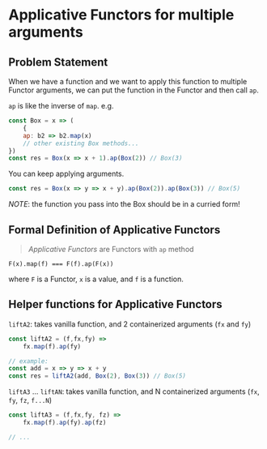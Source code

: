 # Applicative Functors for multiple arguments

## Problem Statement

When we have a function and we want to apply this function to multiple Functor arguments, we can put the function in the Functor and then call `ap`. 

`ap` is like the inverse of `map`. e.g. 

```javascript
const Box = x => (
    {
    ap: b2 => b2.map(x)
    // other existing Box methods...
})
const res = Box(x => x + 1).ap(Box(2)) // Box(3)
```

You can keep applying arguments.

```javascript
const res = Box(x => y => x + y).ap(Box(2)).ap(Box(3)) // Box(5)
```

*NOTE*: the function you pass into the Box should be in a curried form!

## Formal Definition of Applicative Functors

> *Applicative Functors* are Functors with `ap` method


`F(x).map(f) === F(f).ap(F(x))`

where `F` is a Functor, `x` is a value, and `f` is a function.  

## Helper functions for Applicative Functors

`liftA2`: takes vanilla function, and 2 containerized arguments (`fx` and `fy`)

```javascript
const liftA2 = (f,fx,fy) => 
    fx.map(f).ap(fy)

// example: 
const add = x => y => x + y
const res = liftA2(add, Box(2), Box(3)) // Box(5)
```

`liftA3` ... `liftAN`: takes vanilla function, and N containerized arguments (`fx`, `fy`, `fz`, `f...N`)

```javascript
const liftA3 = (f,fx,fy, fz) => 
    fx.map(f).ap(fy).ap(fz)

// ...

```

